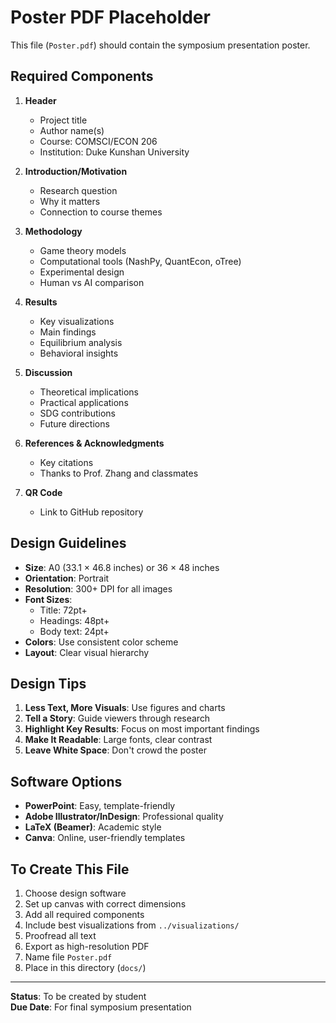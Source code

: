 # Poster PDF Placeholder

This file (`Poster.pdf`) should contain the symposium presentation poster.

## Required Components

1. **Header**
   - Project title
   - Author name(s)
   - Course: COMSCI/ECON 206
   - Institution: Duke Kunshan University

2. **Introduction/Motivation**
   - Research question
   - Why it matters
   - Connection to course themes

3. **Methodology**
   - Game theory models
   - Computational tools (NashPy, QuantEcon, oTree)
   - Experimental design
   - Human vs AI comparison

4. **Results**
   - Key visualizations
   - Main findings
   - Equilibrium analysis
   - Behavioral insights

5. **Discussion**
   - Theoretical implications
   - Practical applications
   - SDG contributions
   - Future directions

6. **References & Acknowledgments**
   - Key citations
   - Thanks to Prof. Zhang and classmates

7. **QR Code**
   - Link to GitHub repository

## Design Guidelines

- **Size**: A0 (33.1 × 46.8 inches) or 36 × 48 inches
- **Orientation**: Portrait
- **Resolution**: 300+ DPI for all images
- **Font Sizes**: 
  - Title: 72pt+
  - Headings: 48pt+
  - Body text: 24pt+
- **Colors**: Use consistent color scheme
- **Layout**: Clear visual hierarchy

## Design Tips

1. **Less Text, More Visuals**: Use figures and charts
2. **Tell a Story**: Guide viewers through research
3. **Highlight Key Results**: Focus on most important findings
4. **Make It Readable**: Large fonts, clear contrast
5. **Leave White Space**: Don't crowd the poster

## Software Options

- **PowerPoint**: Easy, template-friendly
- **Adobe Illustrator/InDesign**: Professional quality
- **LaTeX (Beamer)**: Academic style
- **Canva**: Online, user-friendly templates

## To Create This File

1. Choose design software
2. Set up canvas with correct dimensions
3. Add all required components
4. Include best visualizations from `../visualizations/`
5. Proofread all text
6. Export as high-resolution PDF
7. Name file `Poster.pdf`
8. Place in this directory (`docs/`)

---

**Status**: To be created by student  
**Due Date**: For final symposium presentation

